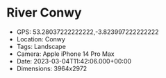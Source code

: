 # River Conwy

- GPS: 53.28037222222222,-3.823997222222222
- Location: Conwy
- Tags: Landscape
- Camera: Apple iPhone 14 Pro Max
- Date: 2023-03-04T11:42:06.000+00:00
- Dimensions: 3964x2972
